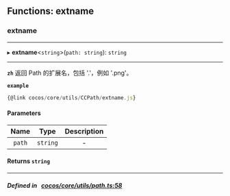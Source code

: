 ## Functions: extname

### extname


___
▸ **extname**<`string`\>(`path: string`): `string`
___


**`zh`** 返回 Path 的扩展名，包括 '.'，例如 '.png'。



**`example`**

```ts
{@link cocos/core/utils/CCPath/extname.js}

```



#### Parameters

| Name | Type | Description |
| :------: | :------: | :------: |
| `path` | `string` | - |

#### Returns `string` 
___


##### Defined in &nbsp;   [cocos/core/utils/path.ts:58](https://github.com/cocos-creator/engine/blob/c7bf6b8a9/cocos/core/utils/path.ts#L58)&nbsp;
